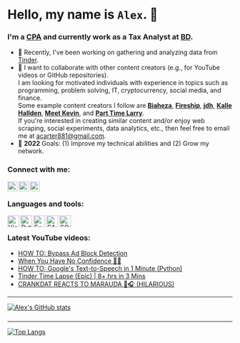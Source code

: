 # Hello, my name is `Alex`. 👋

### I'm a [CPA](https://en.wikipedia.org/wiki/Certified_Public_Accountant) and currently work as a Tax Analyst at [BD](https://www.bd.com/en-us).

- 🌱 Recently, I've been working on gathering and analyzing data from [Tinder](https://github.com/acarter881/tinder_likes_data).
- 👯 I want to collaborate with other content creators (e.g., for YouTube videos or GitHub repositories). <br>
I am looking for motivated individuals with experience in topics such as programming, problem solving, IT, cryptocurrency, social media, and finance. <br>
Some example content creators I follow are **[Biaheza](https://www.youtube.com/c/biaheza)**, **[Fireship](https://www.youtube.com/c/Fireship)**, **[jdh](https://www.youtube.com/c/jdhvideo)**, **[Kalle Hallden](https://www.youtube.com/c/KalleHallden)**, **[Meet Kevin](https://www.youtube.com/c/MeetKevin)**, and **[Part Time Larry](https://www.youtube.com/c/parttimelarry)**. <br>
If you're interested in creating similar content and/or enjoy web scraping, social experiments, data analytics, etc., then feel free to email me at acarter881@gmail.com.
- 🥅 **2022** Goals: (1) Improve my technical abilities and (2) Grow my network.

### Connect with me:
[<img align="left" alt="AlexCarter881 | YouTube" width="22px" src="https://upload.wikimedia.org/wikipedia/commons/thumb/f/fb/YouTube_Kids_LogoVector.svg/1267px-YouTube_Kids_LogoVector.svg.png"/>][youtube]
[<img align="left" alt="acarter881 | LinkedIn" width="22px" src="https://cdn-icons-png.flaticon.com/512/174/174857.png"/>][linkedin]
[<img align="left" alt="acarter881 | Instagram" width="22px" src="https://upload.wikimedia.org/wikipedia/commons/thumb/e/e7/Instagram_logo_2016.svg/2048px-Instagram_logo_2016.svg.png"/>][instagram]

<br />

### Languages and tools:
[<img align="left" alt="Visual Studio Code" width="26px" src="https://miro.medium.com/max/512/1*_T_tWFGY29J6MEKek1vBaw.png"/>][visualStudioCode]
[<img align="left" alt="Python" width="26px" src="https://upload.wikimedia.org/wikipedia/commons/thumb/0/0a/Python.svg/2048px-Python.svg.png"/>][python]
[<img align="left" alt="Excel" width="26px" src="https://cdn-icons-png.flaticon.com/512/888/888850.png"/>][excel]
[<img align="left" alt="SAP" width="26px" src="https://upload.wikimedia.org/wikipedia/commons/thumb/5/59/SAP_2011_logo.svg/1920px-SAP_2011_logo.svg.png"/>][sap]
[<img align="left" alt="SQL" width="26px" src="https://upload.wikimedia.org/wikipedia/commons/thumb/4/49/Applications-database.svg/1024px-Applications-database.svg.png"/>][sql]

<br />

### Latest YouTube videos:
<!-- YOUTUBE:START -->
- [HOW TO: Bypass Ad Block Detection](https://www.youtube.com/watch?v=NgGM-94HUnI)
- [When You Have No Confidence 🤣💀](https://www.youtube.com/watch?v=bGwihscG-lg)
- [HOW TO: Google&#39;s Text-to-Speech in 1 Minute &lpar;Python&rpar;](https://www.youtube.com/watch?v=EKPpMpKOLZo)
- [Tinder Time Lapse &lpar;Epic&rpar; | 8+ hrs in 3 Mins](https://www.youtube.com/watch?v=ZWvZJnCau0s)
- [CRANKDAT REACTS TO MARAUDA 🤣🎧 &lpar;HILARIOUS&rpar;](https://www.youtube.com/watch?v=elFtNGKOb3s)
<!-- YOUTUBE:END -->
---

[![Alex's GitHub stats](https://github-readme-stats.vercel.app/api?username=acarter881&show_icons=true&hide_rank=true&theme=radical)](https://github.com/acarter881/github-readme-stats)
###
---

[![Top Langs](https://github-readme-stats.vercel.app/api/top-langs/?username=acarter881&layout=compact&theme=radical)](https://github.com/acarter881/github-readme-stats)

[youtube]: https://www.youtube.com/c/alexcarter881
[instagram]: https://www.instagram.com/acarter881/
[linkedin]: https://www.linkedin.com/in/acarter881/
[visualStudioCode]: https://en.wikipedia.org/wiki/Visual_Studio_Code
[python]: https://en.wikipedia.org/wiki/Python_(programming_language)
[excel]: https://en.wikipedia.org/wiki/Microsoft_Excel
[sap]: https://en.wikipedia.org/wiki/SAP
[sql]: https://en.wikipedia.org/wiki/SQL
